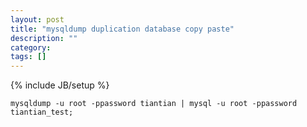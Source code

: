 ```yaml
---
layout: post
title: "mysqldump duplication database copy paste"
description: ""
category: 
tags: []
---
```

{% include JB/setup %}

```
mysqldump -u root -ppassword tiantian | mysql -u root -ppassword tiantian_test;
```
